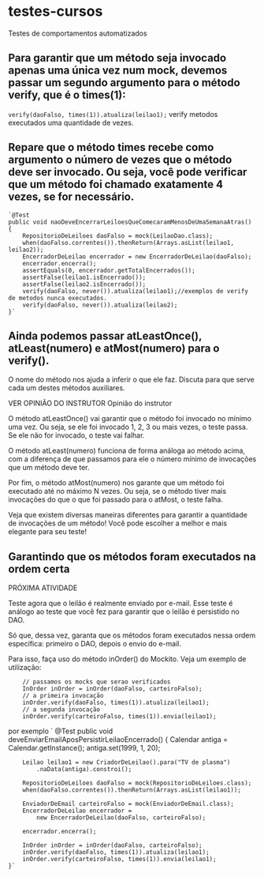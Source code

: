 # testes-cursos
Testes de comportamentos automatizados

## Para garantir que um método seja invocado apenas uma única vez num mock, devemos passar um segundo argumento para o método verify, que é o times(1):
`verify(daoFalso, times(1)).atualiza(leilao1);` verify metodos executados uma quantidade de vezes.

## Repare que o método times recebe como argumento o número de vezes que o método deve ser invocado. Ou seja, você pode verificar que um método foi chamado exatamente 4 vezes, se for necessário.

    `@Test
    public void naoDeveEncerrarLeiloesQueComecaramMenosDeUmaSemanaAtras() {
        RepositorioDeLeiloes daoFalso = mock(LeilaoDao.class);
        when(daoFalso.correntes()).thenReturn(Arrays.asList(leilao1, leilao2));
        EncerradorDeLeilao encerrador = new EncerradorDeLeilao(daoFalso);
        encerrador.encerra();
        assertEquals(0, encerrador.getTotalEncerrados());
        assertFalse(leilao1.isEncerrado());
        assertFalse(leilao2.isEncerrado());
        verify(daoFalso, never()).atualiza(leilao1);//exemplos de verify de metodos nunca executados.
        verify(daoFalso, never()).atualiza(leilao2);
    }`
    
## Ainda podemos passar atLeastOnce(), atLeast(numero) e atMost(numero) para o verify().

O nome do método nos ajuda a inferir o que ele faz. Discuta para que serve cada um destes métodos auxiliares.

VER OPINIÃO DO INSTRUTOR
Opinião do instrutor

O método atLeastOnce() vai garantir que o método foi invocado no mínimo uma vez. Ou seja, se ele foi invocado 1, 2, 3 ou mais vezes, o teste passa. Se ele não for invocado, o teste vai falhar.

O método atLeast(numero) funciona de forma análoga ao método acima, com a diferença de que passamos para ele o número mínimo de invocações que um método deve ter.

Por fim, o método atMost(numero) nos garante que um método foi executado até no máximo N vezes. Ou seja, se o método tiver mais invocações do que o que foi passado para o atMost, o teste falha.

Veja que existem diversas maneiras diferentes para garantir a quantidade de invocações de um método! Você pode escolher a melhor e mais elegante para seu teste!


## Garantindo que os métodos foram executados na ordem certa
PRÓXIMA ATIVIDADE

Teste agora que o leilão é realmente enviado por e-mail. Esse teste é análogo ao teste que você fez para garantir que o leilão é persistido no DAO.

Só que, dessa vez, garanta que os métodos foram executados nessa ordem específica: primeiro o DAO, depois o envio do e-mail.

Para isso, faça uso do método inOrder() do Mockito. Veja um exemplo de utilização:

        // passamos os mocks que serao verificados
        InOrder inOrder = inOrder(daoFalso, carteiroFalso);
        // a primeira invocação
        inOrder.verify(daoFalso, times(1)).atualiza(leilao1);    
        // a segunda invocação
        inOrder.verify(carteiroFalso, times(1)).envia(leilao1);    
por exemplo 
`    @Test
    public void deveEnviarEmailAposPersistirLeilaoEncerrado() {
        Calendar antiga = Calendar.getInstance();
        antiga.set(1999, 1, 20);

        Leilao leilao1 = new CriadorDeLeilao().para("TV de plasma")
            .naData(antiga).constroi();

        RepositorioDeLeiloes daoFalso = mock(RepositorioDeLeiloes.class);
        when(daoFalso.correntes()).thenReturn(Arrays.asList(leilao1));

        EnviadorDeEmail carteiroFalso = mock(EnviadorDeEmail.class);
        EncerradorDeLeilao encerrador = 
            new EncerradorDeLeilao(daoFalso, carteiroFalso);

        encerrador.encerra();

        InOrder inOrder = inOrder(daoFalso, carteiroFalso);
        inOrder.verify(daoFalso, times(1)).atualiza(leilao1);    
        inOrder.verify(carteiroFalso, times(1)).envia(leilao1);    
    }`
